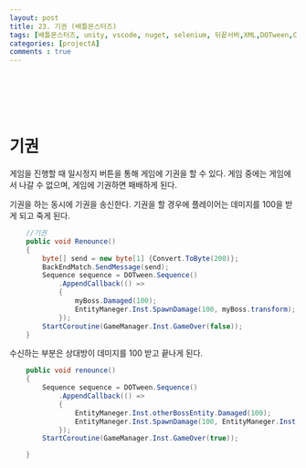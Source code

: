 ```yaml
---
layout: post
title: 23. 기권 (배틀몬스터즈)
tags: [배틀몬스터즈, unity, vscode, nuget, selenium, 뒤끝서버,XML,DOTween,Corutine]
categories: [projectA]
comments : true
---
```

<br>
<br>
<br>
<br>

# 기권
게임을 진행할 때 일시정지 버튼을 통해 게임에 기권을 할 수 있다. 게임 중에는 게임에서 나갈 수 없으며, 게임에 기권하면 패배하게 된다. <br>

기권을 하는 동시에 기권을 송신한다. 기권을 할 경우에 플레이어는 데미지를 100을 받게 되고 죽게 된다.
~~~ cs
    //기권
    public void Renounce()
    {
        byte[] send = new byte[1] {Convert.ToByte(200)};
        BackEndMatch.SendMessage(send);
        Sequence sequence = DOTween.Sequence()
            .AppendCallback(() =>
            {
                myBoss.Damaged(100);
                EntityManeger.Inst.SpawnDamage(100, myBoss.transform);
            });
        StartCoroutine(GameManager.Inst.GameOver(false));
    }
~~~


수신하는 부분은 상대방이 데미지를 100 받고 끝나게 된다.
~~~ cs
    public void renounce()
    {
        Sequence sequence = DOTween.Sequence()
            .AppendCallback(() =>
            {
                EntityManeger.Inst.otherBossEntity.Damaged(100);
                EntityManeger.Inst.SpawnDamage(100, EntityManeger.Inst.otherBossEntity.transform);
            });
        StartCoroutine(GameManager.Inst.GameOver(true));

    }
~~~